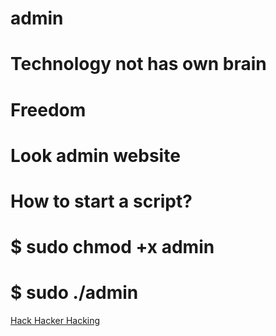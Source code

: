 # admin

# Technology not has own brain

# Freedom 

# Look admin website

# How to start a script?

# $ sudo chmod +x admin

# $ sudo ./admin

<a href="https://sites.google.com/view/hackhackerhacking/home">Hack Hacker Hacking</a>




